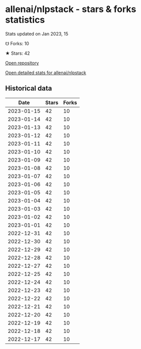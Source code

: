 # allenai/nlpstack - stars & forks statistics

Stats updated on Jan 2023, 15

☋ Forks: 10

★ Stars: 42

[Open repository](https://github.com/allenai/nlpstack)

[Open detailed stats for allenai/nlpstack](https://reviewgithub.com/rep/allenai/nlpstack)

## Historical data
| Date | Stars | Forks |
|------|-------|-------|
| 2023-01-15 | 42 | 10 | 
| 2023-01-14 | 42 | 10 | 
| 2023-01-13 | 42 | 10 | 
| 2023-01-12 | 42 | 10 | 
| 2023-01-11 | 42 | 10 | 
| 2023-01-10 | 42 | 10 | 
| 2023-01-09 | 42 | 10 | 
| 2023-01-08 | 42 | 10 | 
| 2023-01-07 | 42 | 10 | 
| 2023-01-06 | 42 | 10 | 
| 2023-01-05 | 42 | 10 | 
| 2023-01-04 | 42 | 10 | 
| 2023-01-03 | 42 | 10 | 
| 2023-01-02 | 42 | 10 | 
| 2023-01-01 | 42 | 10 | 
| 2022-12-31 | 42 | 10 | 
| 2022-12-30 | 42 | 10 | 
| 2022-12-29 | 42 | 10 | 
| 2022-12-28 | 42 | 10 | 
| 2022-12-27 | 42 | 10 | 
| 2022-12-25 | 42 | 10 | 
| 2022-12-24 | 42 | 10 | 
| 2022-12-23 | 42 | 10 | 
| 2022-12-22 | 42 | 10 | 
| 2022-12-21 | 42 | 10 | 
| 2022-12-20 | 42 | 10 | 
| 2022-12-19 | 42 | 10 | 
| 2022-12-18 | 42 | 10 | 
| 2022-12-17 | 42 | 10 | 

